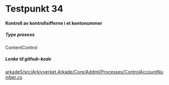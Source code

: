 # Testpunkt 34
#### Kontroll av kontrollsifferne i et kontonummer

<Beskrivelse/>

##### Type prosess
ContentControl

##### Lenke til github-kode
[arkade5/src/Arkivverket.Arkade/Core/Addml/Processes/ControlAccountNumber.cs](https://github.com/arkivverket/arkade5/blob/master/src/Arkivverket.Arkade/Core/Addml/Processes/ControlAccountNumber.cs)